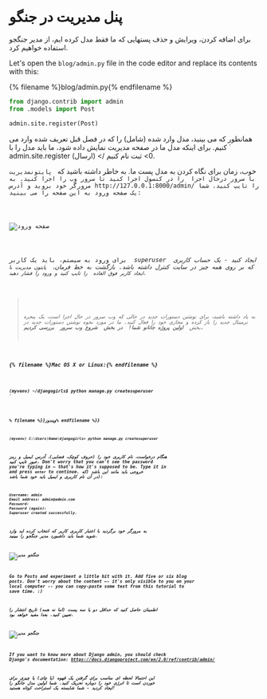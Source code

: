 # پنل مدیریت در جنگو

برای اضافه کردن، ویرایش و حذف پستهایی که ما فقط مدل کرده ایم، از مدیر جنگجو استفاده خواهیم کرد.

Let's open the `blog/admin.py` file in the code editor and replace its contents with this:

{% filename %}blog/admin.py{% endfilename %}

```python
from django.contrib import admin
from .models import Post

admin.site.register(Post)
```

همانطور که می بینید، مدل وارد شده (شامل) را که در فصل قبل تعریف شده وارد می کنیم. برای اینکه مدل ما در صفحه مدیریت نمایش داده شود، ما باید مدل را با ` admin.site.register (ارسال) </ 0> ثبت نام کنیم.</p>

<p>خوب، زمان برای نگاه کردن به مدل پست ما. به خاطر داشته باشید که <code> پایتونمدیریت با سرور درحال اجرا </ 0> را در کنسول اجرا کنید تا سرور وب را اجرا کنید. به مرورگر خود بروید و آدرس http://127.0.0.1:8000/admin/ را تایپ کنید. شما یک صفحه ورود به این صفحه را می بینید:</p>

<p><img src="images/login_page2.png" alt="صفحه ورود" /></p>

<p>برای ورود به سیستم، باید یک کاربر <em> superuser </ 0> ایجاد کنید - یک حساب کاربری که بر روی همه چیز در سایت کنترل داشته باشد. بازگشت به خط فرمان، <code> پایتون مدیریت با ایجاد کاربر فوق العاده </ 0> را تایپ کنید و ورود را فشار دهید.</p>

<blockquote>
  <p>به یاد داشته باشید، برای نوشتن دستورات جدید در حالی که وب سرور در حال اجرا است، یک پنجره ترمینال جدید را باز کرده و مجازی خود را فعال کنید. ما در مورد نحوه نوشتن دستورات جدید در بخش <b> اولین پروژه جانانو شما! </ 0> در بخش <b> شروع وب سرور </ 0> بررسی کردیم.</p>
</blockquote>

<p>{% filename %}Mac OS X or Linux:{% endfilename %}</p>

<pre><code>(myvenv) ~/djangogirls$ python manage.py createsuperuser
`</pre> 

% filename %}}ویندوز% endfilename %}}

    (myvenv) C:\Users\Name\djangogirls> python manage.py createsuperuser
    

هنگام درخواست، نام کاربری خود را (حروف کوچک، فضایی)، آدرس ایمیل و رمز عبور تایپ کنید. **Don't worry that you can't see the password you're typing in – that's how it's supposed to be.** Type it in and press `enter` to continue. خروجی باید مانند این باشد (که در آن نام کاربری و ایمیل باید خود شما باشد):

    Username: admin
    Email address: admin@admin.com
    Password:
    Password (again):
    Superuser created successfully.
    

به مرورگر خود برگردید با اعتبار کاربری کاربر که انتخاب کرده اید وارد شوید شما باید داشبورد مدیر جنگجو را ببینید.

![جنگجو مدیر](images/django_admin3.png)

Go to Posts and experiment a little bit with it. Add five or six blog posts. Don't worry about the content –- it's only visible to you on your local computer -- you can copy-paste some text from this tutorial to save time. :)

اطمینان حاصل کنید که حداقل دو یا سه پست (اما نه همه) تاریخ انتشار را تعیین کنید. بعدا مفید خواهد بود.

![جنگجو مدیر](images/edit_post3.png)

If you want to know more about Django admin, you should check Django's documentation: https://docs.djangoproject.com/en/2.0/ref/contrib/admin/

این احتمالا لحظه ای مناسب برای گرفتن یک قهوه (یا چای) یا چیزی برای خوردن است تا انرژی خود را دوباره تحریک کنید. شما اولین مدل جانگو را ایجاد کردید - شما شایسته یک استراحت کوتاه هستید!